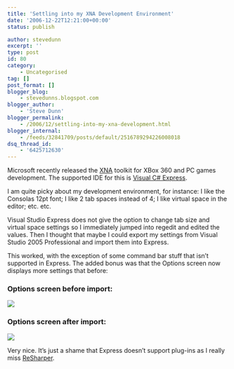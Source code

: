 ```yaml
---
title: 'Settling into my XNA Development Environment'
date: '2006-12-22T12:21:00+00:00'
status: publish

author: stevedunn
excerpt: ''
type: post
id: 80
category:
    - Uncategorised
tag: []
post_format: []
blogger_blog:
    - stevedunns.blogspot.com
blogger_author:
    - 'Steve Dunn'
blogger_permalink:
    - /2006/12/settling-into-my-xna-development.html
blogger_internal:
    - /feeds/32841709/posts/default/2516789294226008018
dsq_thread_id:
    - '6425712630'
---
```

Microsoft recently released the [XNA](http://msdn.com/xna "MSDN XNA Site") toolkit for XBox 360 and PC games development. The supported IDE for this is [Visual C# Express](http://msdn.microsoft.com/vstudio/express/visualcsharp/ "Visual C# Express").

I am quite picky about my development environment, for instance: I like the Consolas 12pt font; I like 2 tab spaces instead of 4; I like virtual space in the editor; etc. etc.

Visual Studio Express does not give the option to change tab size and virtual space settings so I immediately jumped into regedit and edited the values. Then I thought that maybe I could export my settings from Visual Studio 2005 Professional and import them into Express.

This worked, with the exception of some command bar stuff that isn’t supported in Express. The added bonus was that the Options screen now displays more settings that before:

### Options screen before import:

[![](http://stevedunns.googlepages.com/VsExpressSettingsBefore.jpg)](http://stevedunns.googlepages.com/VsExpressSettingsBefore.jpg)

### Options screen after import:

[![](http://stevedunns.googlepages.com/VsExpressSettingsAfter.jpg)](http://stevedunns.googlepages.com/VsExpressSettingsAfter.jpg)

Very nice. It’s just a shame that Express doesn’t support plug-ins as I really miss [ReSharper](http://stevedunns.blogspot.com/2006/12/resharper-25-released.html "ReSharper 2.5 Released").